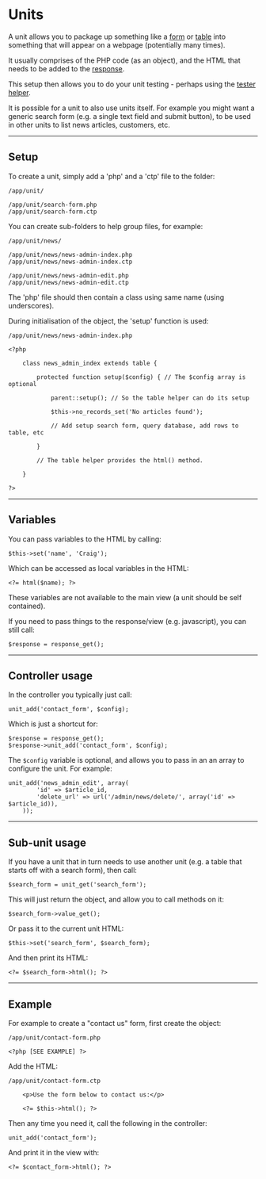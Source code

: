 
# Units

A unit allows you to package up something like a [form](../doc/helpers/form.md) or [table](../doc/helpers/form.md) into something that will appear on a webpage (potentially many times).

It usually comprises of the PHP code (as an object), and the HTML that needs to be added to the [response](../../doc/system/response.md).

This setup then allows you to do your unit testing - perhaps using the [tester helper](../../doc/system/tester.md).

It is possible for a unit to also use units itself. For example you might want a generic search form (e.g. a single text field and submit button), to be used in other units to list news articles, customers, etc.

---

## Setup

To create a unit, simply add a 'php' and a 'ctp' file to the folder:

	/app/unit/

	/app/unit/search-form.php
	/app/unit/search-form.ctp

You can create sub-folders to help group files, for example:

	/app/unit/news/

	/app/unit/news/news-admin-index.php
	/app/unit/news/news-admin-index.ctp

	/app/unit/news/news-admin-edit.php
	/app/unit/news/news-admin-edit.ctp

The 'php' file should then contain a class using same name (using underscores).

During initialisation of the object, the 'setup' function is used:

	/app/unit/news/news-admin-index.php

	<?php

		class news_admin_index extends table {

			protected function setup($config) { // The $config array is optional

				parent::setup(); // So the table helper can do its setup

				$this->no_records_set('No articles found');

				// Add setup search form, query database, add rows to table, etc

			}

			// The table helper provides the html() method.

		}

	?>

---

## Variables

You can pass variables to the HTML by calling:

	$this->set('name', 'Craig');

Which can be accessed as local variables in the HTML:

	<?= html($name); ?>

These variables are not available to the main view (a unit should be self contained).

If you need to pass things to the response/view (e.g. javascript), you can still call:

	$response = response_get();

---

## Controller usage

In the controller you typically just call:

	unit_add('contact_form', $config);

Which is just a shortcut for:

	$response = response_get();
	$response->unit_add('contact_form', $config);

The `$config` variable is optional, and allows you to pass in an an array to configure the unit. For example:

	unit_add('news_admin_edit', array(
			'id' => $article_id,
			'delete_url' => url('/admin/news/delete/', array('id' => $article_id)),
		));

---

## Sub-unit usage

If you have a unit that in turn needs to use another unit (e.g. a table that starts off with a search form), then call:

	$search_form = unit_get('search_form');

This will just return the object, and allow you to call methods on it:

	$search_form->value_get();

Or pass it to the current unit HTML:

	$this->set('search_form', $search_form);

And then print its HTML:

	<?= $search_form->html(); ?>

---

## Example

For example to create a "contact us" form, first create the object:

	/app/unit/contact-form.php

	<?php [SEE EXAMPLE] ?>

Add the HTML:

	/app/unit/contact-form.ctp

		<p>Use the form below to contact us:</p>

		<?= $this->html(); ?>

Then any time you need it, call the following in the controller:

	unit_add('contact_form');

And print it in the view with:

	<?= $contact_form->html(); ?>
